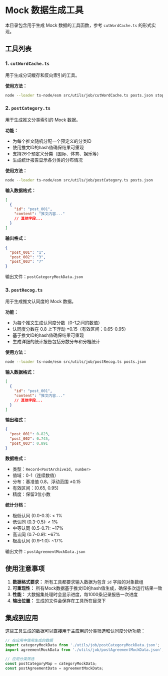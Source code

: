 # Mock 数据生成工具

本目录包含用于生成 Mock 数据的工具函数，参考 `cutWordCache.ts` 的形式实现。

## 工具列表

### 1. `cutWordCache.ts`

用于生成分词缓存和反向索引的工具。

**使用方法：**

```bash
node --loader ts-node/esm src/utils/job/cutWordCache.ts posts.json stopwords.json
```

### 2. `postCategory.ts`

用于生成推文分类索引的 Mock 数据。

**功能：**

- 为每个推文随机分配一个预定义的分类ID
- 使用推文ID的hash值确保结果可重现
- 支持26个预定义分类（国际、体育、娱乐等）
- 生成统计报告显示各分类的分布情况

**使用方法：**

```bash
node --loader ts-node/esm src/utils/job/postCategory.ts posts.json
```

**输入数据格式：**

```json
[
  {
    "id": "post_001",
    "content": "推文内容..."
    // 其他字段...
  }
]
```

**输出格式：**

```json
{
  "post_001": "1",
  "post_002": "3",
  "post_003": "7"
}
```

输出文件：`postCategoryMockData.json`

### 3. `postRecog.ts`

用于生成推文认同度的 Mock 数据。

**功能：**

- 为每个推文生成认同度分数（0-1之间的数值）
- 认同度分数在 0.8 上下浮动 ±0.15（有效区间：0.65-0.95）
- 基于推文ID的hash值确保结果可重现
- 生成详细的统计报告包括分数分布和分档统计

**使用方法：**

```bash
node --loader ts-node/esm src/utils/job/postRecog.ts posts.json
```

**输入数据格式：**

```json
[
  {
    "id": "post_001",
    "content": "推文内容..."
    // 其他字段...
  }
]
```

**输出格式：**

```json
{
  "post_001": 0.823,
  "post_002": 0.745,
  "post_003": 0.891
}
```

**数据格式：**

- 类型：`Record<PostArchiveId, number>`
- 值域：0-1（连续数值）
- 分布：基准值 0.8，浮动范围 ±0.15
- 有效区间：[0.65, 0.95]
- 精度：保留3位小数

**统计分档：**

- 极低认同 (0.0-0.3): < 1%
- 低认同 (0.3-0.5): < 1%
- 中等认同 (0.5-0.7): ~17%
- 高认同 (0.7-0.9): ~67%
- 极高认同 (0.9-1.0): ~17%

输出文件：`postAgreementMockData.json`

## 使用注意事项

1. **数据格式要求：** 所有工具都要求输入数据为包含 `id` 字段的对象数组
2. **可重现性：** 所有Mock数据基于推文ID的hash值生成，确保多次运行结果一致
3. **性能：** 大数据集处理时会显示进度，每1000条记录报告一次进度
4. **输出位置：** 生成的文件会保存在工具所在目录下

## 集成到应用

这些工具生成的数据可以直接用于主应用的分类筛选和认同度分析功能：

```typescript
// 在应用中使用生成的数据
import categoryMockData from './utils/job/postCategoryMockData.json';
import agreementMockData from './utils/job/postAgreementMockData.json';

// 应用分类筛选
const postCategoryMap = categoryMockData;
const postAgreementData = agreementMockData;
```
